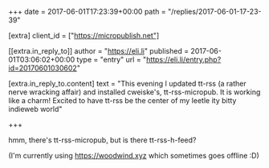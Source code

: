 +++
date = 2017-06-01T17:23:39+00:00
path = "/replies/2017-06-01-17-23-39"

[extra]
client_id = ["https://micropublish.net"]

[[extra.in_reply_to]]
author = "https://eli.li"
published = 2017-06-01T03:06:02+00:00
type = "entry"
url = "https://eli.li/entry.php?id=20170601030602"

[extra.in_reply_to.content]
text = "This evening I updated tt-rss (a rather nerve wracking affair) and installed cweiske's, tt-rss-micropub. It is working like a charm! Excited to have tt-rss be the center of my leetle ity bitty indieweb world"

+++

hmm, there's tt-rss-micropub, but is there tt-rss-h-feed?

(I'm currently using https://woodwind.xyz which sometimes goes offline :D)